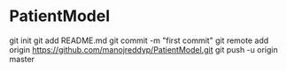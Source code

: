 # PatientModel
git init
git add README.md
git commit -m "first commit"
git remote add origin https://github.com/manojreddyp/PatientModel.git
git push -u origin master
